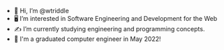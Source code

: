 - 👋 Hi, I’m @wtriddle
- 🖥️ I’m interested in Software Engineering and Development for the Web
- ✍️ I’m currently studying engineering and programming concepts.
- 🏫 I'm a graduated computer engineer in May 2022!

<!---
wtriddle/wtriddle is a ✨ special ✨ repository because its `README.md` (this file) appears on your GitHub profile.
You can click the Preview link to take a look at your changes.
--->
